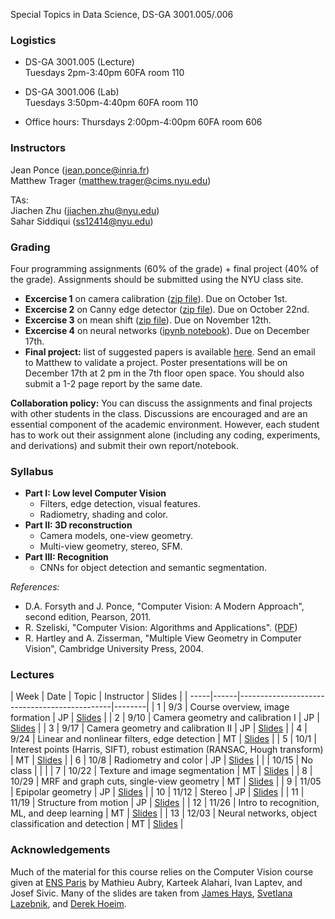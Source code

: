 Special Topics in Data Science, DS-GA 3001.005/.006

### Logistics

* DS-GA 3001.005 (Lecture)  
Tuesdays 2pm-3:40pm 60FA room 110 

* DS-GA 3001.006 (Lab)  
Tuesdays 3:50pm-4:40pm 60FA room 110 

* Office hours: Thursdays 2:00pm-4:00pm 60FA room 606


### Instructors

Jean Ponce (jean.ponce@inria.fr)  
Matthew Trager (matthew.trager@cims.nyu.edu)

TAs:  
Jiachen Zhu (jiachen.zhu@nyu.edu)  
Sahar Siddiqui (ss12414@nyu.edu)


### Grading


Four programming assignments (60% of the grade) + final project (40% of the
grade). Assignments should be submitted using the NYU class site.

* **Excercise 1** on camera calibration ([zip file](/homeworks/homework1.zip)).
Due on October 1st.
* **Excercise 2** on Canny edge detector ([zip file](/homeworks/homework2.zip)).
Due on October 22nd.
* **Excercise 3** on mean shift ([zip file](/homeworks/homework3.zip)).
Due on November 12th.
* **Excercise 4** on neural networks ([ipynb notebook](/homeworks/homework4.ipynb)). Due on December 17th.
* **Final project:** list of suggested papers is available [here](https://docs.google.com/document/d/15wjCUedE69u1c5ijW3S407oxISkLNlnHvB8ztOSvUUg/edit?usp=sharing). Send an email to Matthew to validate a project. Poster presentations will be on December 17th at 2 pm in the 7th floor open space. You should also submit a 1-2 page report by the same date.

<!-- 
__Assignments:__ There will be four/five programming assignments representing
60% of the grade. The supporting materials for the programming assignments
projects will be in Python.

__Final project:__ The final project will represent 40% of the grade. Each
project is based on a paper and a list of suggested papers is available here.
Feel free to ask for papers on a topic that you are interested in or propose a
paper. You are expected to understand and present the paper, but also to offer
some added value, such as experiments of your own, new interesting tests with
available code, or comparison with other relevant works. This will have to be
adapted depending on the paper. You will have to present your project (10
minutes + questions) and return a summary (2 pages max) of the essential points
that should be readable (and useful) for the other students in the class. -->

__Collaboration policy:__ You can discuss the assignments and final projects
with other students in the class. Discussions are encouraged and are an
essential component of the academic environment. However, each student has to
work out their assignment alone (including any coding, experiments, and
derivations) and submit their own report/notebook.


### Syllabus

* __Part I: Low level Computer Vision__  
  * Filters, edge detection, visual features.
  * Radiometry, shading and color.
* __Part II: 3D reconstruction__  
  * Camera models, one-view geometry.
  * Multi-view geometry, stereo, SFM.
* __Part III: Recognition__  
  * CNNs for object detection and semantic segmentation.


_References:_  
* D.A. Forsyth and J. Ponce, "Computer Vision: A Modern Approach", second edition, Pearson, 2011.
* R. Szeliski, "Computer Vision: Algorithms and Applications". ([PDF](http://szeliski.org/Book/))
* R. Hartley and A. Zisserman, "Multiple View Geometry in Computer Vision", Cambridge University Press, 2004.






### Lectures

| Week | Date | Topic                                    | Instructor    | Slides |
| -----|------|----------------------------------------------|--------|
| 1    | 9/3  | Course overview, image formation        |  JP   |    [Slides](/lectures/lect1.pdf)    |
| 2    | 9/10 | Camera geometry and calibration I       |  JP   |    [Slides](/lectures/lect2.pdf)    |
| 3    | 9/17 | Camera geometry and calibration II      |  JP   |    [Slides](/lectures/lect3.pdf)    |
| 4    | 9/24 | Linear and nonlinear filters, edge detection |  MT  | [Slides](/lectures/lect4.pdf)    |
| 5    | 10/1 | Interest points (Harris, SIFT), robust estimation (RANSAC, Hough transform) |  MT   | [Slides](/lectures/lect5.pdf)       |
| 6    | 10/8 | Radiometry and color  |  JP  | [Slides](/lectures/lect6.pdf)    |
|     | 10/15 | No class  |   |    |
| 7    | 10/22 | Texture and image segmentation  |  MT  |  [Slides](/lectures/lect7.pdf)  |
| 8    | 10/29 | MRF and graph cuts, single-view geometry  |  MT  |  [Slides](/lectures/lect8.pdf)  |
| 9    | 11/05 | Epipolar geometry  |  JP  |  [Slides](/lectures/lect9.pdf)  |
| 10    | 11/12 | Stereo |  JP  |  [Slides](/lectures/lect10.pdf) |
| 11    | 11/19 | Structure from motion  |  JP  | [Slides](/lectures/lect11.pdf) |
| 12    | 11/26 | Intro to recognition, ML, and deep learning  |  MT  | [Slides](/lectures/lect12.pdf)  |
| 13    | 12/03 | Neural networks, object classification and detection  |  MT  | [Slides](/lectures/lect13.pdf) |


### Acknowledgements

Much of the material for this course relies on the Computer Vision course given at [ENS Paris](http://imagine.enpc.fr/~aubrym/lectures/introvis19/) by Mathieu Aubry, Karteek Alahari, Ivan Laptev, and Josef Sivic. Many of the slides are taken from [James Hays](https://www.cc.gatech.edu/~hays/compvision/), [Svetlana Lazebnik](http://slazebni.cs.illinois.edu/spring18/), and [Derek Hoeim](https://courses.engr.illinois.edu/cs543/sp2017/). 

<!-- 
### Detailed Syllabus 

*  Introduction: the Curse of Dimensionality

* Part I: Geometry of Data
  * Euclidean Geometry: transportation metrics, CNNs , scattering. 
  * Non-Euclidean Geometry: Graph Neural Networks. 
  * Unsupervised Learning under Geometric Priors (Implicit vs explicit models, microcanonical, transportation metrics).
  * Applications and Open Problems: adversarial examples, graph inference, inverse problems.

* Part II: Geometry of Optimization and Generalization
  * Stochastic Optimization (Robbins & Munro, Convergence of SGD) 
  * Stochastic Differential Equations (Fokker-Plank, Gradient Flow, Langevin Dynamics, links with SGD; open problems) 
  * Dynamics of Neural Network Optimization (Mean Field Models using Optimal Transport, Kernel Methods) 
  * Landscape of Deep Learning Optimization (Tensor/Matrix factorization, Deep Nets; open problems). 
  * Generalization in Deep Learning. 
  
* Part III (time permitting): Open qustions on Reinforcement Learning

 -->



<!-- The course will be graded with a final project -- consisting in an in-depth survey of a topic related to the syllabus,
plus a participation grade. The detailed abstract of the project will be graded at the mid-term.  -->


<!-- 
**Final Project is due May 1st by email to the instructors**

## Lectures

| Week        | Lecture Date           | Topic       |  References                     |
| ---------------|----------------| ------------|---------------------------|
| 1 | 1/28  | **Guest Lecture: Arthur Szlam (Facebook)**  |  [References](doc/refs.md#lec1)  |
| 2 | 2/4  | **Lec2** Euclidean Geometric Stability. [Slides](https://github.com/joanbruna/MathsDL-spring18/blob/master/lectures/lecture2.pdf) |  [References](doc/refs.md#lec2)  |
| 3 | 2/11  | **Guest Lecture: Leon Bottou (Facebook/NYU)** [Slides](https://github.com/joanbruna/MathsDL-spring18/blob/master/lectures/bottou-02.06.2018.pdf)  |  [References](doc/refs.md#lec3)  |
| 4 | 2/18  | **Lec3** Scattering Transforms and CNNs [Slides](https://github.com/joanbruna/MathsDL-spring18/blob/master/lectures/lecture3.pdf) |  [References](doc/refs.md#lec3)  |
| 5 | 2/25  | **Lec4** Non-Euclidean Geometric Stability. Gromov-Hausdorff distances. Graph Neural Nets [Slides](https://github.com/joanbruna/MathsDL-spring18/blob/master/lectures/lecture4.pdf)|  [References](doc/refs.md#lec4)  |
| 6 | 3/4  | **Lec5** Graph Neural Network Applications [Slides](https://github.com/joanbruna/MathsDL-spring18/blob/master/lectures/lecture5.pdf) |  [References](doc/refs.md#lec5)  |
| 7 | 3/11  | **Lec6** Unsupervised Learning under Geometric Priors. Implicit vs Explicit models. Optimal Transport models. Microcanonical Models. Open Problems [Slides](https://github.com/joanbruna/MathsDL-spring18/blob/master/lectures/lecture6.pdf)  |  [References](doc/refs.md#lec6)  |
| 8 | 3/18  | **Spring Break**  |  [References](doc/refs.md#lec8)  |
| 9 | 3/25  | **Lec7** Discrete vs Continuous Time Optimization. The Convex Case. [Slides](https://github.com/joanbruna/MathsDL-spring18/blob/master/lectures/lecture7.pdf)   |  [References](doc/refs.md#lec7)  |
| 10 | 4/1  | **Lec8** Discrete vs Continuous Time Optimization. Stochastic and Non-convex case [Slides](https://github.com/joanbruna/MathsDL-spring18/blob/master/lectures/lecture8.pdf) |  [References](doc/refs.md#lec8)  |
| 11 | 4/8  | **Lec9** Gradient Descent on Non-convex Optimization. [Slides](https://github.com/joanbruna/MathsDL-spring18/blob/master/lectures/lecture9.pdf) |  [References](doc/refs.md#lec9)  |
| 12 | 4/15  | **Lec10** Gradient Descent on Non-convex Optimization. Escaping Saddle Points efficiently. [Slides](https://github.com/joanbruna/MathsDL-spring18/blob/master/lectures/lecture10.pdf) |  [References](doc/refs.md#lec10)  |
| 13 | 4/22  | **Lec11** Landscape of Deep Learning Optimization. Spin Glasses, Kac-Rice, RKHS, Topology. [Slides](https://github.com/joanbruna/MathsDL-spring18/blob/master/lectures/lecture11.pdf) |  [References](doc/refs.md#lec11)  |
| 14 | 4/29  | **Lec12** **Guest Lecture: Behnam Neyshabur (IAS/NYU): Generalization in Deep Learning** [Slides](https://github.com/joanbruna/MathsDL-spring18/blob/master/lectures/lecture12_behnamneyshabur.pdf) |  [References](doc/refs.md#lec12)  |
| 15 | 5/6  | **Lec13** Stability. Open Problems. |  [References](doc/refs.md#lec13)  |



### Lab sessions / Parallel Curricula

### DistributionalRL: [Living document](https://docs.google.com/document/d/1bk6txed3bjvPBsWF26HD4xab-iUylHtA7vGXfP4QFew/edit?usp=sharing)

* Class 1: Basics of RL and Q learning
  * Required Reading:
    * [Sutton and Barto](http://incompleteideas.net/book/bookdraft2017nov5.pdf) (Ch 3, Ch 4, Ch 5, Ch 6.5)
      * The standard introduction to RL.  Focus in Chapter 3 on getting used to the notation we’ll use throughout the module, and an introduction to the Bellman operator and fixed point equations.  In Chapter 4 the most important idea is value iteration (and exercise 4.10 will ask you to show why iterating the Q function is basically the same algorithm).
      * Chapter 5 considers using full rollouts to estimate our value / Q function, rather than the DP updates.  Focus on the difference between on-policy and off-policy, which will be relevant to the final algorithm.
      * Including 6.5 is an introduction to Q-learning in practice, updating one state-action pair at a time (without worrying about function approximation yet).
    * [Contraction Mapping Theorem](https://www.math.ucdavis.edu/~hunter/book/ch3.pdf) (3.1)
      * We’ll need the notion of contractions repeatedly throughout the module.  Their essential property is a unique fixed point, and you should have a clear understanding of the constructive proof of this fixed point (don’t worry about the ODE applications).
  * Questions:
    * Exercise 3.14, Exercise 4.10 in S & B
    * Prove the Bellman operator contracts Q functions with regard to the infinity norm
    * What is a sanity-check lower bound on complexity for Q learning?  Why might this be infeasible for RL problems in the wild?


### NeuralODE: [Living document](https://docs.google.com/document/d/1GHvyCCZ3Ep-IWa5QSQ6NMtPsCJry9h0jOPues5iEIus/edit?usp=sharing)

* Class 6: Neural ODEs
  * Motivation: Let’s read the paper! 
  * Required Reading: 
    * [Neural Ordinary Differential Equations](https://arxiv.org/abs/1806.07366)
    * [A blog post on NeuralODEs](https://rkevingibson.github.io/blog/neural-networks-as-ordinary-differential-equations/)
  * Optional Reading:
    * A follow-up paper by the authors on scalable continuous normalizing flows: [Free-form Continuous Dynamics for Scalable Reversible Generative Models](https://arxiv.org/abs/1810.01367)
    
* Class 5: The adjoint method (and auto-diff)
  * Motivation: The adjoint method is a numerical method for efficiently computing the gradient of a function in numerical optimization problems. Understanding this method is essential to understand how to train ‘continuous depth’ nets. We also review the basics of Automatic Differentiation, which will help us understand the efficiency of the algorithm proposed in the NeuralODE paper.  
  * Required Reading: 
    * Section 8.7 from [Computational Science and Engineering](http://math.mit.edu/~gs/cse/) (CSE)
    * Sections 2,3 from [Automatic Differentiation in Machine Learning: a Survey](http://www.jmlr.org/papers/volume18/17-468/17-468.pdf)
  * Optional Reading:
    * [Prof. Steven G. Johnson's notes on adjoint method](http://math.mit.edu/~stevenj/notes.html)
  * Questions:
    * Exercises 1,2,3 from Section 8.7 of CSE
    * Consider the problem of optimizing a real-valued function g over the solution of the ODE y' = Ay , y(0) = y_0 at time T>0: min_{y0, A} g(y(T)). What is the solution of the adjoint equation?
    * How do you get eq. (14) in Section 8.7 of CSE?


* Class 4: Normalizing Flow
  * Motivation: In this class we take a little detour through the topic of Normalizing Flows. This is used for density estimation and generative modeling, and it is another model which can be seen a time-discretization of its continuous-time counterpart.
  * Required Reading: 
    * [Density Estimation by Dual Ascent of the Log-likelihood](https://math.nyu.edu/faculty/tabak/publications/CMSV8-1-10.pdf), minus Section 3 (DE)
    * [A family of non-parametric density estimation algorithms](https://math.nyu.edu/faculty/tabak/publications/Tabak-Turner.pdf) 
    * [A post on Normalizing flow](http://akosiorek.github.io/ml/2018/04/03/norm_flows.html)
  * Optional Reading:
    * [Variational Inference with Normalizing Flows](https://arxiv.org/pdf/1505.05770.pdf)
    * [High-Dimensional Probability Estimation with Deep Density Models](https://arxiv.org/pdf/1302.5125.pdf)
  * Questions:
    * In DE, what is the difference between t and t, i.e. what do they represent?
    * In DE, why does eq. (4.2) imply convergence t   as t ?
    * What is the computational complexity of evaluating a determinant of a N x N matrix, and why is that relevant in this context?


* Class 3: ResNets
  * Motivation: The introduction of Residual Networks (ResNets) made possible to train very deep networks. In this section we study some residual architectures variants and their properties. We then look into how ResNets approximates ODEs and how this interpretation can motivate neural net architectures and new training approaches. 
  * Required Reading: 
    * ResNets: [ResNets](https://www.coursera.org/lecture/convolutional-neural-networks/resnets-HAhz9) and [An Overview of ResNet and its Variants](https://towardsdatascience.com/an-overview-of-resnet-and-its-variants-5281e2f56035)
    * ResNets and ODEs: 
      * Sections 1-3 of [Multi-level Residual Networks from Dynamical Systems View](https://arxiv.org/pdf/1710.10348.pdf)
      * [Reversible Architectures for Arbitrarily Deep Residual Neural Networks](https://arxiv.org/abs/1709.03698)
  * Optional Reading:
    * The original ResNets paper: [Deep Residual Learning for Image Recognition](https://arxiv.org/abs/1512.03385)
    * Another blog post on ResNets: [Understanding and Implementing Architectures of ResNet and ResNeXt for state-of-the-art Image Classification](https://medium.com/@14prakash/understanding-and-implementing-architectures-of-resnet-and-resnext-for-state-of-the-art-image-cf51669e1624)
    * Invertible ResNets: [The Reversible Residual Network: Backpropagation Without Storing Activations](https://arxiv.org/pdf/1707.04585.pdf)
    * [Stable Architectures for Deep Neural Networks](https://arxiv.org/pdf/1705.03341.pdf)
  * Questions:
    * Can you think of any other neural network architectures which can be seen as discretizations of some ODE?
    * Do you understand why adding ‘residual layers’ should not degrade the network performance?
    * How do the authors of (Multi-level […]) explain the phenomena of still having almost as good performances in residual networks when removing a layer?
    * Implement your favourite variant ResNet variant

* Class 2: Numerical solution of ODEs II
  * Motivation: In the previous class we introduced some simple schemes to numerically solve ODEs. In this class we go through some more involved schemes and their convergence analysis. 
  * Required Reading: 
    * Runge-Kutta methods: Section 11.8 from NM or Sections 12.{5,12} from NA
    * Multi-step methods: Sections 12.6-9 from NA or Section 11.5-6 from NM
    * System of ODEs: Sections 11.9-10 from NM or Sections 12.10-11 from NA
  * Optional Reading:
    * [Prof. Trefethen's class ODEs and Nonlinear Dynamics 4.1](http://podcasts.ox.ac.uk/odes-and-nonlinear-dynamics-41)
    * Predictor-corrector methods: Section 11.7 from NM
    * Richardson extrapolation: Section 16.4 from [Numerical Recipes](http://numerical.recipes/)
    * [Automatic Selection of Methods for Solving Stiff and Nonstiff Systems of Ordinary Differential Equations](https://epubs.siam.org/doi/pdf/10.1137/0904010?casa_token=sBjDZTSayFQAAAAA:XhlfyWkS4MRFNRnrZ6LmQff_UXAH7riLBkpcA58llDnYEJycmMMbMCli9cFkoYKRT7uNos94IpA)
  * Questions:
    * From NA, Section 12: Exercises 12.11, 12.12, 12.19


* Class 1: Numerical solution of ODEs I
  * Motivation: ODEs are used to mathematically model a number of natural processes and phenomena. The study of their numerical 
    simulations is one of the main topics in numerical analysis and of fundamental importance in applied sciences. 
  * Required Reading: 
    * Sections 12.1-4 from [An Introduction to Numerical Analysis](https://www.cambridge.org/core/books/an-introduction-to-numerical-analysis/FD8BCAD7FE68002E2179DFF68B8B7237#) (NA) or Sections 11.1-3 from [Numerical Mathematics](https://www.springer.com/us/book/9783540346586?token=holiday18&utm_campaign=3_fjp8312_us_dsa_springer_holiday18&gclid=Cj0KCQiAvebhBRD5ARIsAIQUmnlViB7VsUn-2tABSAhIvYaJgSEqmJXD7F4A7EgyDQtY9v_GeUsNif8aArGAEALw_wcB) (NM)
  * Optional Reading:
    * Section 12.5 from NM
    * [Prof. Trefethen's class ODEs and Nonlinear Dynamics 4.2](http://podcasts.ox.ac.uk/odes-and-nonlinear-dynamics-42)
  * Questions:
    * From NM, Section 11.12: Exercise 1 
    * From NA, Section 12: Exercises 12.3,12.4, 12.7
    * Consider the following method for solving y' = f(y):
           y_{n+1} = y_n + h*(theta*f(y_n) + (1-theta)*f(y_{n+1}))                             
      Assuming sufficient smoothness of y and f, for what value of 0 <= theta <= 1 is 
      the truncation error the smallest? What does this mean about the accuracy of 
      the method?
    * [Notebook](https://colab.research.google.com/drive/1bNg-RzZoelB3w8AUQ6mefRQuN3AdrIqX) -->